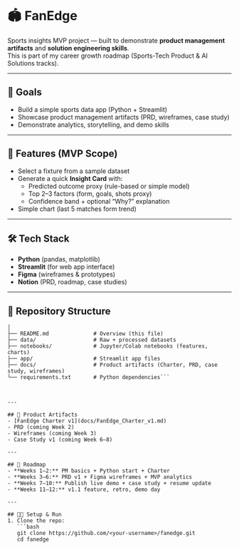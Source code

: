 # 🏟️ FanEdge

Sports insights MVP project — built to demonstrate **product management artifacts** and **solution engineering skills**.  
This is part of my career growth roadmap (Sports-Tech Product & AI Solutions tracks).

---

## 🎯 Goals
- Build a simple sports data app (Python + Streamlit)
- Showcase product management artifacts (PRD, wireframes, case study)
- Demonstrate analytics, storytelling, and demo skills

---

## 📌 Features (MVP Scope)
- Select a fixture from a sample dataset
- Generate a quick **Insight Card** with:
  - Predicted outcome proxy (rule-based or simple model)
  - Top 2–3 factors (form, goals, shots proxy)
  - Confidence band + optional “Why?” explanation
- Simple chart (last 5 matches form trend)

---

## 🛠️ Tech Stack
- **Python** (pandas, matplotlib)
- **Streamlit** (for web app interface)
- **Figma** (wireframes & prototypes)
- **Notion** (PRD, roadmap, case studies)

---

## 📂 Repository Structure
```fanedge/
│
├── README.md              # Overview (this file)
├── data/                  # Raw + processed datasets
├── notebooks/             # Jupyter/Colab notebooks (features, charts)
├── app/                   # Streamlit app files
├── docs/                  # Product artifacts (Charter, PRD, case study, wireframes)
└── requirements.txt       # Python dependencies```



---

## 📖 Product Artifacts
- [FanEdge Charter v1](docs/FanEdge_Charter_v1.md)  
- PRD (coming Week 2)  
- Wireframes (coming Week 3)  
- Case Study v1 (coming Week 6–8)  

---

## 🚀 Roadmap
- **Weeks 1–2:** PM basics + Python start + Charter  
- **Weeks 3–6:** PRD v1 + Figma wireframes + MVP analytics  
- **Weeks 7–10:** Publish live demo + case study + resume update  
- **Weeks 11–12:** v1.1 feature, retro, demo day  

---

## 🧑‍💻 Setup & Run
1. Clone the repo:
   ```bash
   git clone https://github.com/<your-username>/fanedge.git
   cd fanedge


